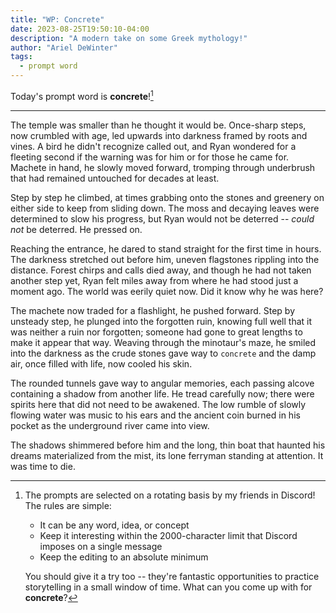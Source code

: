```yaml
---
title: "WP: Concrete"
date: 2023-08-25T19:50:10-04:00
description: "A modern take on some Greek mythology!"
author: "Ariel DeWinter"
tags:
  - prompt word
---
```


Today's prompt word is **concrete**![^1]

[^1]: The prompts are selected on a rotating basis by my friends in Discord! The rules are simple:
    * It can be any word, idea, or concept
    * Keep it interesting within the 2000-character limit that Discord imposes on a single message
    * Keep the editing to an absolute minimum
    
    You should give it a try too -- they're fantastic opportunities to practice storytelling in a small window of time. What can you come up with for **concrete**?

---

The temple was smaller than he thought it would be. Once-sharp steps, now crumbled with age, led upwards into darkness framed by roots and vines. A bird he didn't recognize called out, and Ryan wondered for a fleeting second if the warning was for him or for those he came for. Machete in hand, he slowly moved forward, tromping through underbrush that had remained untouched for decades at least.

Step by step he climbed, at times grabbing onto the stones and greenery on either side to keep from sliding down. The moss and decaying leaves were determined to slow his progress, but Ryan would not be deterred -- _could not_ be deterred. He pressed on.

Reaching the entrance, he dared to stand straight for the first time in hours. The darkness stretched out before him, uneven flagstones rippling into the distance. Forest chirps and calls died away, and though he had not taken another step yet, Ryan felt miles away from where he had stood just a moment ago. The world was eerily quiet now. Did it know why he was here?

The machete now traded for a flashlight, he pushed forward. Step by unsteady step, he plunged into the forgotten ruin, knowing full well that it was neither a ruin nor forgotten; someone had gone to great lengths to make it appear that way. Weaving through the minotaur's maze, he smiled into the darkness as the crude stones gave way to `concrete` and the damp air, once filled with life, now cooled his skin.

The rounded tunnels gave way to angular memories, each passing alcove containing a shadow from another life. He tread carefully now; there were spirits here that did not need to be awakened. The low rumble of slowly flowing water was music to his ears and the ancient coin burned in his pocket as the underground river came into view.

The shadows shimmered before him and the long, thin boat that haunted his dreams materialized from the mist, its lone ferryman standing at attention. It was time to die.